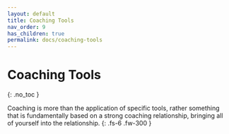 ```yaml
---
layout: default
title: Coaching Tools
nav_order: 9
has_children: true
permalink: docs/coaching-tools
---
```


# Coaching Tools
{: .no_toc }

Coaching is more than the application of specific tools, rather something that is fundamentally based on a strong coaching relationship, bringing all of yourself into the relationship.
{: .fs-6 .fw-300 }
